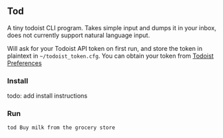 ## Tod

A tiny todoist CLI program. Takes simple input and dumps it in your inbox, does not currently support natural language input.

Will ask for your Todoist API token on first run, and store the token in plaintext in `~/todoist_token.cfg`. You can obtain your token from [Todoist Preferences](https://todoist.com/prefs/integrations)

### Install

todo: add install instructions

### Run

```bash
tod Buy milk from the grocery store
```
